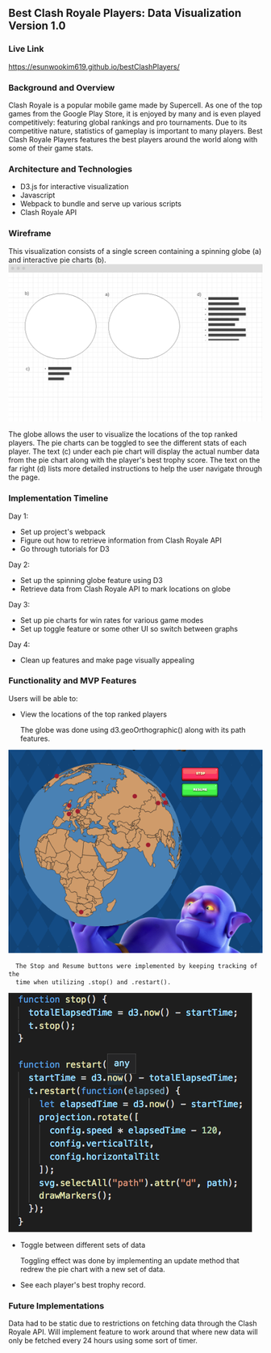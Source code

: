 ## Best Clash Royale Players: Data Visualization Version 1.0

### Live Link

https://esunwookim619.github.io/bestClashPlayers/

### Background and Overview

  Clash Royale is a popular mobile game made by Supercell. As one of the top
  games from the Google Play Store, it is enjoyed by many and is even played
  competitively: featuring global rankings and pro tournaments. Due to its 
  competitive nature, statistics of gameplay is important to many players. 
  Best Clash Royale Players features the best players around the world along 
  with some of their game stats.

### Architecture and Technologies 

  * D3.js for interactive visualization
  * Javascript
  * Webpack to bundle and serve up various scripts
  * Clash Royale API

### Wireframe

  This visualization consists of a single screen containing a spinning globe (a) and interactive pie charts (b).
  ![Clash Royale wireframe](assets/wireframe.png)

  The globe allows the user to visualize the locations of the top ranked players. The pie charts can be toggled to see the different stats of each player. The text (c) under each pie chart will display the actual number data from the pie chart along with the player's best trophy score. The text on the far right (d) lists more detailed instructions to help the user navigate through the page.

### Implementation Timeline

  Day 1: 
  * Set up project's webpack
  * Figure out how to retrieve information from Clash Royale API
  * Go through tutorials for D3
  
  Day 2:
  * Set up the spinning globe feature using D3
  * Retrieve data from Clash Royale API to mark locations on globe

  Day 3: 
  * Set up pie charts for win rates for various game modes
  * Set up toggle feature or some other UI so switch between graphs

  Day 4:
  * Clean up features and make page visually appealing

### Functionality and MVP Features

  Users will be able to:
  * View the locations of the top ranked players

      The globe was done using d3.geoOrthographic() along with its path 
      features.

  ![Globe Screenshot](assets/globe_screenshot.png)

      The Stop and Resume buttons were implemented by keeping tracking of the 
      time when utilizing .stop() and .restart().

  ![Stop button code snippet](assets/stopbutton_codesnippet.png)

  * Toggle between different sets of data

      Toggling effect was done by implementing an update method that redrew the
      pie chart with a new set of data. 

  * See each player's best trophy record.

### Future Implementations

Data had to be static due to restrictions on fetching data through the Clash
Royale API. Will implement feature to work around that where new data will only
be fetched every 24 hours using some sort of timer.

